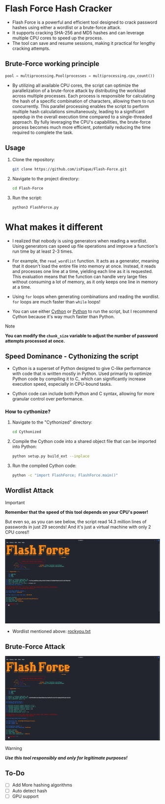 # Flash Force Hash Cracker

- Flash Force is a powerful and efficient tool designed to crack password hashes using either a wordlist or a brute-force attack.
- It supports cracking SHA-256 and MD5 hashes and can leverage multiple CPU cores to speed up the process.
- The tool can save and resume sessions, making it practical for lengthy cracking attempts.

## Brute-Force working principle

```python
pool = multiprocessing.Pool(processes = multiprocessing.cpu_count())
```

- By utilizing all available CPU cores, the script can optimize the parallelization of a brute-force attack by distributing the workload across multiple processes. Each process is responsible for calculating the hash of a specific combination of characters, allowing them to run concurrently. This parallel processing enables the script to perform multiple hash calculations simultaneously, leading to a significant speedup in the overall execution time compared to a single-threaded approach. By fully leveraging the CPU's capabilities, the brute-force process becomes much more efficient, potentially reducing the time required to complete the task.

## Usage

1. Clone the repository:

    ```bash
    git clone https://github.com/isPique/Flash-Force.git
    ```

2. Navigate to the project directory:

    ```bash
    cd Flash-Force
    ```

3. Run the script:

    ```bash
    python3 FlashForce.py
    ```

# What makes it different

- I realized that nobody is using generators when reading a wordlist. Using generators can speed up file operations and improve a function's run time by at least 2-3 times.

- For example, the `read_wordlist` function. It acts as a generator, meaning that it doesn't load the entire file into memory at once. Instead, it reads and processes one line at a time, yielding each line as it is requested. This evaluation means that the function can handle very large files without consuming a lot of memory, as it only keeps one line in memory at a time.

- Using `for` loops when generating combinations and reading the wordlist. `for` loops are much faster than `while` loops!

- You can use either [Cython](https://cython.org/) or [Python](https://www.python.org/) to run the script, but I recommend Cython because it's way much faster than Python.

> [!NOTE]
> **You can modify the `chunk_size` variable to adjust the number of password attempts processed at once.**

## Speed Dominance - Cythonizing the script

- Cython is a superset of Python designed to give C-like performance with code that is written mostly in Python. Used primarily to optimize Python code by compiling it to C, which can significantly increase execution speed, especially in CPU-bound tasks.

- Cython code can include both Python and C syntax, allowing for more granular control over performance.

### How to cythonize?

  1. Navigate to the "Cythonized" directory:
  
      ```bash
      cd Cythonized
      ```
  
  2. Compile the Cython code into a shared object file that can be imported into Python:
  
      ```bash
      python setup.py build_ext --inplace
      ```
  
  3. Run the compiled Cython code:
  
     ```bash
     python -c "import FlashForce; FlashForce.main()"
     ```

## Wordlist Attack
> [!IMPORTANT]
> **Remember that the speed of this tool depends on your CPU's power!**

But even so, as you can see below, the script read 14.3 million lines of passwords in just 29 seconds! And it's just a virtual machine with only 2 CPU cores!!

![Wordlist Attack](https://github.com/isPique/Flash-Force/blob/main/Images/Wordlist%20Attack.png)

- Wordlist mentioned above: [rockyou.txt](https://github.com/brannondorsey/naive-hashcat/releases/download/data/rockyou.txt)

## Brute-Force Attack
![Brute-Force Attack](https://github.com/isPique/Flash-Force/blob/main/Images/Brute-Force%20Attack.png)

> [!WARNING]
> ***Use this tool responsibly and only for legitimate purposes!***

## To-Do
- [ ] Add More hashing algorithms
- [ ] Auto detect hash
- [ ] GPU support
